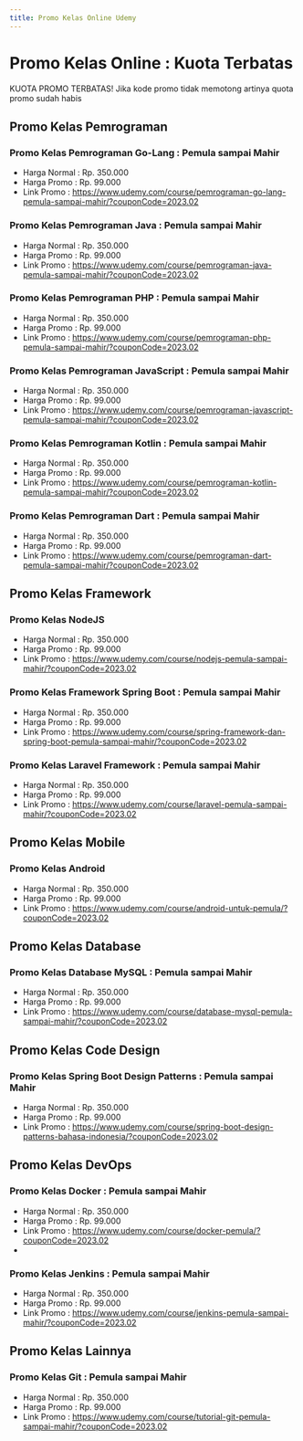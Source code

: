 ```yaml
---
title: Promo Kelas Online Udemy
---
```


# Promo Kelas Online : Kuota Terbatas

KUOTA PROMO TERBATAS! Jika kode promo tidak memotong artinya quota promo sudah habis

## Promo Kelas Pemrograman

### Promo Kelas Pemrograman Go-Lang : Pemula sampai Mahir

- Harga Normal : Rp. 350.000
- Harga Promo : Rp. 99.000
- Link Promo : https://www.udemy.com/course/pemrograman-go-lang-pemula-sampai-mahir/?couponCode=2023.02

### Promo Kelas Pemrograman Java : Pemula sampai Mahir

- Harga Normal : Rp. 350.000
- Harga Promo : Rp. 99.000
- Link Promo : https://www.udemy.com/course/pemrograman-java-pemula-sampai-mahir/?couponCode=2023.02

### Promo Kelas Pemrograman PHP : Pemula sampai Mahir

- Harga Normal : Rp. 350.000
- Harga Promo : Rp. 99.000
- Link Promo : https://www.udemy.com/course/pemrograman-php-pemula-sampai-mahir/?couponCode=2023.02

### Promo Kelas Pemrograman JavaScript : Pemula sampai Mahir

- Harga Normal : Rp. 350.000
- Harga Promo : Rp. 99.000
- Link Promo : https://www.udemy.com/course/pemrograman-javascript-pemula-sampai-mahir/?couponCode=2023.02

### Promo Kelas Pemrograman Kotlin : Pemula sampai Mahir

- Harga Normal : Rp. 350.000
- Harga Promo : Rp. 99.000
- Link Promo : https://www.udemy.com/course/pemrograman-kotlin-pemula-sampai-mahir/?couponCode=2023.02

### Promo Kelas Pemrograman Dart : Pemula sampai Mahir

- Harga Normal : Rp. 350.000
- Harga Promo : Rp. 99.000
- Link Promo : https://www.udemy.com/course/pemrograman-dart-pemula-sampai-mahir/?couponCode=2023.02

## Promo Kelas Framework

### Promo Kelas NodeJS

- Harga Normal : Rp. 350.000
- Harga Promo : Rp. 99.000
- Link Promo : https://www.udemy.com/course/nodejs-pemula-sampai-mahir/?couponCode=2023.02

### Promo Kelas Framework Spring Boot : Pemula sampai Mahir

- Harga Normal : Rp. 350.000
- Harga Promo : Rp. 99.000
- Link Promo : https://www.udemy.com/course/spring-framework-dan-spring-boot-pemula-sampai-mahir/?couponCode=2023.02

### Promo Kelas Laravel Framework : Pemula sampai Mahir

- Harga Normal : Rp. 350.000
- Harga Promo : Rp. 99.000
- Link Promo : https://www.udemy.com/course/laravel-pemula-sampai-mahir/?couponCode=2023.02

## Promo Kelas Mobile

### Promo Kelas Android

- Harga Normal : Rp. 350.000
- Harga Promo : Rp. 99.000
- Link Promo : https://www.udemy.com/course/android-untuk-pemula/?couponCode=2023.02

## Promo Kelas Database

### Promo Kelas Database MySQL : Pemula sampai Mahir

- Harga Normal : Rp. 350.000
- Harga Promo : Rp. 99.000
- Link Promo : https://www.udemy.com/course/database-mysql-pemula-sampai-mahir/?couponCode=2023.02

## Promo Kelas Code Design

### Promo Kelas Spring Boot Design Patterns : Pemula sampai Mahir

- Harga Normal : Rp. 350.000
- Harga Promo : Rp. 99.000
- Link Promo : https://www.udemy.com/course/spring-boot-design-patterns-bahasa-indonesia/?couponCode=2023.02

## Promo Kelas DevOps

### Promo Kelas Docker : Pemula sampai Mahir

- Harga Normal : Rp. 350.000
- Harga Promo : Rp. 99.000
- Link Promo : https://www.udemy.com/course/docker-pemula/?couponCode=2023.02
- 
### Promo Kelas Jenkins : Pemula sampai Mahir

- Harga Normal : Rp. 350.000
- Harga Promo : Rp. 99.000
- Link Promo : https://www.udemy.com/course/jenkins-pemula-sampai-mahir/?couponCode=2023.02

## Promo Kelas Lainnya

### Promo Kelas Git : Pemula sampai Mahir

- Harga Normal : Rp. 350.000
- Harga Promo : Rp. 99.000
- Link Promo : https://www.udemy.com/course/tutorial-git-pemula-sampai-mahir/?couponCode=2023.02
